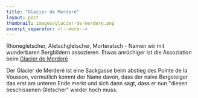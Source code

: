 ```yaml
---
title: "Glacier de Merderé"
layout: post
thumbnail: images/glacier-de-merdere.png
excerpt_separator: <!--more-->
---
```


Rhonegletscher, Aletschgletscher, Morteratsch - Namen wir mit wunderbaren Bergbildern assozieren. Etwas anrüchiger ist die Assoziation beim [Glacier de Merderé](https://s.geo.admin.ch/dagrcz3np92a)

Der Glacier de Merderé ist eine Sackgasse beim abstieg des Pointe de la Vousson, vermutlich kommt der Name davon, dass der naive Bergsteiger das erst am unteren Ende merkt und sich dann sagt, dass er nun "diesen beschissenen Gletscher" wieder hoch muss.

<!--more-->
